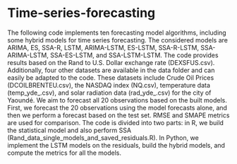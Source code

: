 # Time-series-forecasting
The following code implements ten forecasting model algorithms, including some hybrid models for time series forecasting. The considered models are ARIMA, ES, SSA-R, LSTM, ARIMA-LSTM, ES-LSTM, SSA-R-LSTM, SSA-ARIMA-LSTM, SSA-ES-LSTM, and SSA-LSTM-LSTM. The code provides results based on the Rand to U.S. Dollar exchange rate (DEXSFUS.csv). Additionally, four other datasets are available in the data folder and can easily be adapted to the code. These datasets include Crude Oil Prices (DCOILBRENTEU.csv), the NASDAQ index (NQ.csv), temperature data (temp_yde_.csv), and solar radiation data (rad_yde_.csv) for the city of Yaoundé. We aim to forecast all 20 observations based on the built models. First, we forecast the 20 observations using the model forecasts alone, and then we perform a forecast based on the test set. RMSE and SMAPE metrics are used for comparison.
The code is divided into two parts: in R, we build the statistical model and also perform SSA (Rand_data_single_models_and_saved_residuals.R). In Python, we implement the LSTM models on the residuals, build the hybrid models, and compute the metrics for all the models.
